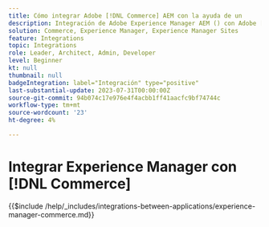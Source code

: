 ```yaml
---
title: Cómo integrar Adobe [!DNL Commerce] AEM con la ayuda de un
description: Integración de Adobe Experience Manager AEM () con Adobe [!DNL Commerce] para crear experiencias de compra atractivas.
solution: Commerce, Experience Manager, Experience Manager Sites
feature: Integrations
topic: Integrations
role: Leader, Architect, Admin, Developer
level: Beginner
kt: null
thumbnail: null
badgeIntegration: label="Integración" type="positive"
last-substantial-update: 2023-07-31T00:00:00Z
source-git-commit: 94b074c17e976e4f4acbb1ff41aacfc9bf74744c
workflow-type: tm+mt
source-wordcount: '23'
ht-degree: 4%

---
```



# Integrar Experience Manager con [!DNL Commerce]

{{$include /help/_includes/integrations-between-applications/experience-manager-commerce.md}}
